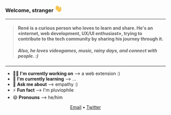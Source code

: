### Welcome, stranger <img src="https://github.com/renejfc/renejfc/blob/main/assets/hi.gif" width="24px">
----
> #### René is a curious person who loves to learn and share. He's an «internet, web development, UX/UI enthusiast», trying to contribute to the tech community by sharing his journey through it.
> ##### Also, he loves videogames, music, rainy days, and connect with people. :)
----

- 👨‍💻 **I'm currently working on** —> a web extension :)
- 🌱 **I'm currently learning** —> ...
- 💬 **Ask me about** —> empathy :)
- ⚡ **Fun fact** —> I'm pluviophile
- 😄 **Pronouns** —> he/him

<p align="center">
 <a href="mailto:hola@renejfc.dev">Email</a> • <a href="https://twitter.com/@ReneJFC_">Twitter</a>
</p>

